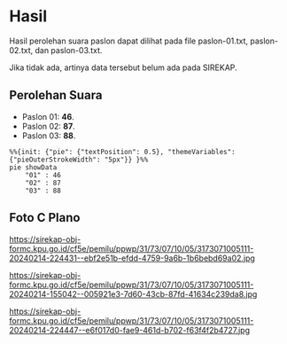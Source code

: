 # Hasil

Hasil perolehan suara paslon dapat dilihat pada file paslon-01.txt, paslon-02.txt, dan paslon-03.txt.

Jika tidak ada, artinya data tersebut belum ada pada SIREKAP.

## Perolehan Suara

 * Paslon 01: **46**.
 * Paslon 02: **87**.
 * Paslon 03: **88**.

```mermaid
%%{init: {"pie": {"textPosition": 0.5}, "themeVariables": {"pieOuterStrokeWidth": "5px"}} }%%
pie showData
    "01" : 46
    "02" : 87
    "03" : 88
```
## Foto C Plano

https://sirekap-obj-formc.kpu.go.id/cf5e/pemilu/ppwp/31/73/07/10/05/3173071005111-20240214-224431--ebf2e51b-efdd-4759-9a6b-1b6bebd69a02.jpg

https://sirekap-obj-formc.kpu.go.id/cf5e/pemilu/ppwp/31/73/07/10/05/3173071005111-20240214-155042--005921e3-7d60-43cb-87fd-41634c239da8.jpg

https://sirekap-obj-formc.kpu.go.id/cf5e/pemilu/ppwp/31/73/07/10/05/3173071005111-20240214-224447--e6f017d0-fae9-461d-b702-f63f4f2b4727.jpg
